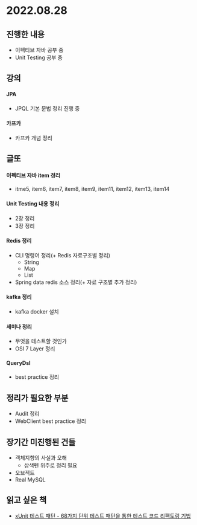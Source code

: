 # 2022.08.28

## 진행한 내용

- 이펙티브 자바 공부 중
- Unit Testing 공부 중

## 강의

#### JPA

- JPQL 기본 문법 정리 진행 중

#### 카프카

- 카프카 개념 정리

## 글또

#### 이펙티브 자바 item 정리

- itme5, item6, item7, item8, item9, item11, item12, item13, item14

#### Unit Testing 내용 정리

- 2장 정리
- 3장 정리

#### Redis 정리

- CLI 명령어 정리(+ Redis 자료구조별 정리)
	- String
	- Map
	- List
- Spring data redis 소스 정리(+ 자료 구조별 추가 정리)

#### kafka 정리

- kafka docker 설치

#### 세미나 정리

- 무엇을 테스트할 것인가
- OSI 7 Layer 정리

#### QueryDsl

- best practice 정리

## 정리가 필요한 부분

- Audit 정리
- WebClient best practice 정리

## 장기간 미진행된 건들

- 객체지향의 사실과 오해
	- 삼색펜 위주로 정리 필요
- 오브젝트
- Real MySQL

## 읽고 싶은 책

- [xUnit 테스트 패턴 - 68가지 단위 테스트 패턴을 통한 테스트 코드 리팩토링 기법](http://www.yes24.com/Product/Goods/3720055)
